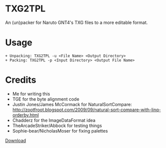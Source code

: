 # TXG2TPL
An (un)packer for Naruto GNT4's TXG files to a more editable format.

# Usage
```
+ Unpacking: TXG2TPL -u <File Name> <Output Directory>
+ Packing: TXG2TPL -p <Input Directory> <Output File Name>
```

# Credits
+ Me for writing this
+ TGE for the byte alignment code
+ Justin Jones/James McCormack for NaturalSortCompare: http://zootfroot.blogspot.com/2009/09/natural-sort-compare-with-linq-orderby.html
+ Chadderz for the ImageDataFormat idea
+ TheArcadeStriker/Abbock for testing things
+ Sophie-bear/NicholasMoser for fixing palettes

[Download](/release "Download")
